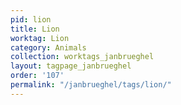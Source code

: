 ```yaml
---
pid: lion
title: Lion
worktag: Lion
category: Animals
collection: worktags_janbrueghel
layout: tagpage_janbrueghel
order: '107'
permalink: "/janbrueghel/tags/lion/"
---
```

